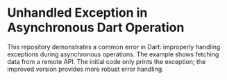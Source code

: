 # Unhandled Exception in Asynchronous Dart Operation

This repository demonstrates a common error in Dart: improperly handling exceptions during asynchronous operations. The example shows fetching data from a remote API.  The initial code only prints the exception; the improved version provides more robust error handling.